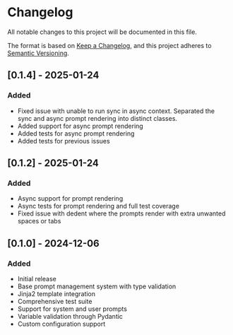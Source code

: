 # Changelog

All notable changes to this project will be documented in this file.

The format is based on [Keep a Changelog](https://keepachangelog.com/en/1.0.0/),
and this project adheres to [Semantic Versioning](https://semver.org/spec/v2.0.0.html).

## [0.1.4] - 2025-01-24

### Added

- Fixed issue with unable to run sync in async context. Separated the sync and async prompt rendering into distinct classes.
- Added support for async prompt rendering
- Added tests for async prompt rendering
- Added tests for previous issues

## [0.1.2] - 2025-01-24

### Added

- Async support for prompt rendering
- Async tests for prompt rendering and full test coverage
- Fixed issue with dedent where the prompts render with extra unwanted spaces or tabs

## [0.1.0] - 2024-12-06

### Added

- Initial release
- Base prompt management system with type validation
- Jinja2 template integration
- Comprehensive test suite
- Support for system and user prompts
- Variable validation through Pydantic
- Custom configuration support

